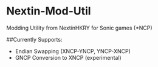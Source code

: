 # Nextin-Mod-Util
 Modding Utility from NextinHKRY for Sonic games (*NCP)

##Currently Supports:
- Endian Swapping (XNCP-YNCP, YNCP-XNCP)
- GNCP Conversion to XNCP (experimental)
